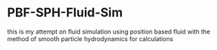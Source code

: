 # PBF-SPH-Fluid-Sim
this is my attempt on fluid simulation using position based fluid with the method of smooth particle hydrodynamics for calculations
